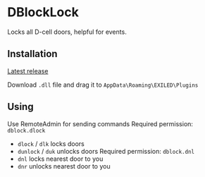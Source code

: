 # DBlockLock
Locks all D-cell doors, helpful for events.

## Installation
[Latest release](https://github.com/scp252arc/dblocklock/releases/latest)

Download `.dll` file and drag it to `AppData\Roaming\EXILED\Plugins`

## Using
Use RemoteAdmin for sending commands
Required permission: `dblock.dlock`
- `dlock` / `dlk` locks doors
- `dunlock` / `duk` unlocks doors
Required permission: `dblock.dnl`
- `dnl` locks nearest door to you
- `dnr` unlocks nearest door to you
